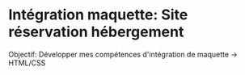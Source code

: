# Intégration maquette: Site réservation hébergement 

Objectif: Développer mes compétences d'intégration de maquette -> HTML/CSS
